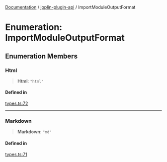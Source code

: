 [Documentation](../../packages.md) / [joplin-plugin-api](../index.md) / ImportModuleOutputFormat

# Enumeration: ImportModuleOutputFormat

## Enumeration Members

### Html

> **Html**: `"html"`

#### Defined in

[types.ts:72](https://github.com/rxliuli/joplin-utils/blob/485409801cf7c952cfefe9e29020115fe6abec36/packages/joplin-plugin-api/src/types.ts#L72)

---

### Markdown

> **Markdown**: `"md"`

#### Defined in

[types.ts:71](https://github.com/rxliuli/joplin-utils/blob/485409801cf7c952cfefe9e29020115fe6abec36/packages/joplin-plugin-api/src/types.ts#L71)
